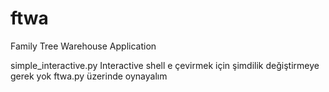 # ftwa
Family Tree Warehouse Application

simple_interactive.py Interactive shell e çevirmek için şimdilik değiştirmeye gerek yok
ftwa.py üzerinde oynayalım
